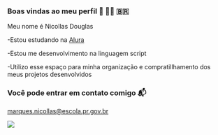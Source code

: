 ### Boas vindas ao meu perfil 👋 👨‍🎓 🇧🇷

Meu nome é Nicollas Douglas

-Estou estudando na [Alura](https://www.alura.com.br)

-Estou me desenvolvimento na linguagem script

-Utilizo esse espaço para minha organização e compratillhamento dos meus projetos desenvolvidos


### Você pode entrar em contato comigo 📬
marques.nicollas@escola.pr.gov.br

![](https://media.tenor.com/GvFovI7WM1sAAAAC/platform-ascending-killjoy.gif)
